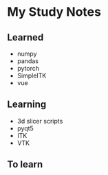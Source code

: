 # My Study Notes

## Learned
- numpy
- pandas
- pytorch
- SimpleITK
- vue
    

## Learning
- 3d slicer scripts
- pyqt5
- ITK
- VTK

## To learn
